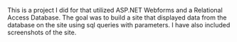 This is a project I did for that utilized ASP.NET Webforms and a Relational Access Database. 
The goal was to build a site that displayed data from the database on the site using sql queries with parameters.
I have also included screenshots of the site.

